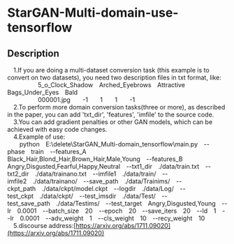 # StarGAN-Multi-domain-use-tensorflow
## Description
&#8195;1.If you are doing a multi-dataset conversion task (this example is to convert on two datasets), you need two description files in txt format, like:<br>&#8195;&#8195;&#8195;&#8195;&#8195;5_o_Clock_Shadow&#8195;Arched_Eyebrows&#8195;Attractive&#8195;Bags_Under_Eyes&#8195;Bald<br>&#8195;&#8195;&#8195;&#8195;&#8195;000001.jpg&#8195;&#8195;-1&#8195;&#8195;1&#8195;&#8195;1&#8195;&#8195;-1<br>&#8195;2.To perform more domain conversion tasks(three or more), as described in the paper, you can add 'txt_dir', 'features', 'imfile' to the source code.<br>&#8195;3.You can add gradient penalties or other GAN models, which can be achieved with easy code changes.<br>&#8195;4.Example of use:<br>&#8195;&#8195;python&#8195;E:\delete\StarGAN_Multi-domain_tensorflow\main.py&#8195;--phase&#8195;train&#8195;--features_A&#8195;Black_Hair,Blond_Hair,Brown_Hair,Male,Young&#8195;--features_B&#8195;Angry,Disgusted,Fearful,Happy,Neutral&#8195;--txt1_dir&#8195;./data/train.txt&#8195;--txt2_dir&#8195;./data/trainano.txt&#8195;--imfile1&#8195;./data/train/&#8195;--imfile2&#8195;./data/trainano/&#8195;--save_path&#8195;./data/Trainims/&#8195;--ckpt_path&#8195;./data/ckpt/model.ckpt&#8195;--logdir&#8195;./data/Log/&#8195;--test_ckpt&#8195;./data/ckpt/&#8195;--test_imsdir&#8195;./data/Test/&#8195;--test_save_path&#8195;./data/Testims/&#8195;--test_target&#8195;Angry,Disgusted,Young&#8195;--lr&#8195;0.0001&#8195;--batch_size&#8195;20&#8195;--epoch&#8195;20&#8195;--save_iters&#8195;20&#8195;--ld&#8195;1&#8195;--lr&#8195;0.0001&#8195;--adv_weight&#8195;1&#8195;--cls_weight&#8195;10&#8195;--recy_weight&#8195;10<br>&#8195;5.discourse address:[https://arxiv.org/abs/1711.09020](https://arxiv.org/abs/1711.09020)
